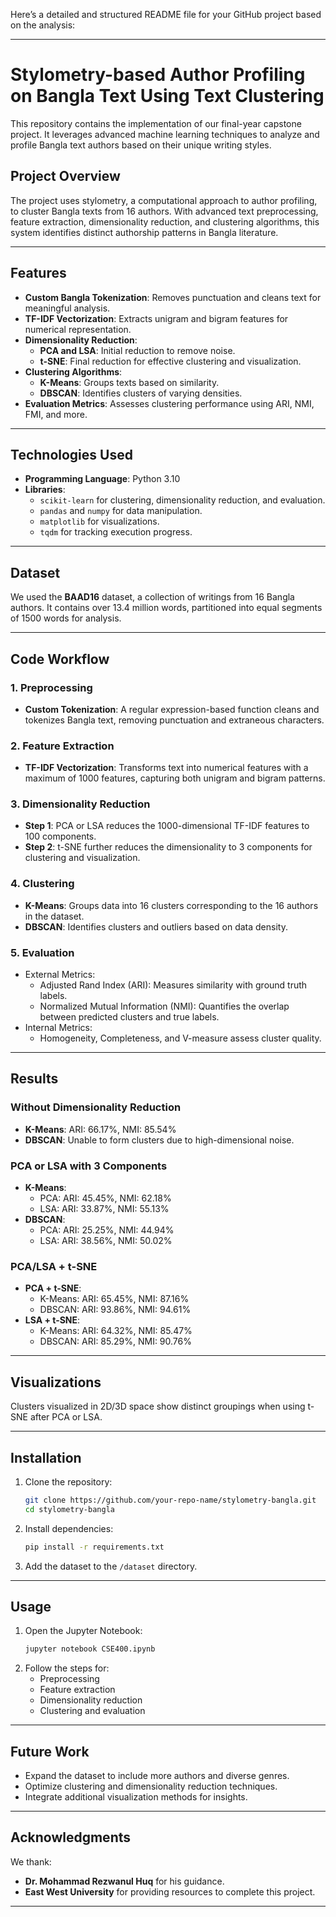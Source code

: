 Here’s a detailed and structured README file for your GitHub project based on the analysis:

---

# Stylometry-based Author Profiling on Bangla Text Using Text Clustering

This repository contains the implementation of our final-year capstone project. It leverages advanced machine learning techniques to analyze and profile Bangla text authors based on their unique writing styles.

## Project Overview

The project uses stylometry, a computational approach to author profiling, to cluster Bangla texts from 16 authors. With advanced text preprocessing, feature extraction, dimensionality reduction, and clustering algorithms, this system identifies distinct authorship patterns in Bangla literature.

---

## Features
- **Custom Bangla Tokenization**: Removes punctuation and cleans text for meaningful analysis.
- **TF-IDF Vectorization**: Extracts unigram and bigram features for numerical representation.
- **Dimensionality Reduction**:
  - **PCA and LSA**: Initial reduction to remove noise.
  - **t-SNE**: Final reduction for effective clustering and visualization.
- **Clustering Algorithms**:
  - **K-Means**: Groups texts based on similarity.
  - **DBSCAN**: Identifies clusters of varying densities.
- **Evaluation Metrics**: Assesses clustering performance using ARI, NMI, FMI, and more.

---

## Technologies Used
- **Programming Language**: Python 3.10
- **Libraries**:
  - `scikit-learn` for clustering, dimensionality reduction, and evaluation.
  - `pandas` and `numpy` for data manipulation.
  - `matplotlib` for visualizations.
  - `tqdm` for tracking execution progress.

---

## Dataset
We used the **BAAD16** dataset, a collection of writings from 16 Bangla authors. It contains over 13.4 million words, partitioned into equal segments of 1500 words for analysis.

---

## Code Workflow

### 1. **Preprocessing**
- **Custom Tokenization**:
  A regular expression-based function cleans and tokenizes Bangla text, removing punctuation and extraneous characters.

### 2. **Feature Extraction**
- **TF-IDF Vectorization**:
  Transforms text into numerical features with a maximum of 1000 features, capturing both unigram and bigram patterns.

### 3. **Dimensionality Reduction**
- **Step 1**: PCA or LSA reduces the 1000-dimensional TF-IDF features to 100 components.
- **Step 2**: t-SNE further reduces the dimensionality to 3 components for clustering and visualization.

### 4. **Clustering**
- **K-Means**:
  Groups data into 16 clusters corresponding to the 16 authors in the dataset.
- **DBSCAN**:
  Identifies clusters and outliers based on data density.

### 5. **Evaluation**
- External Metrics:
  - Adjusted Rand Index (ARI): Measures similarity with ground truth labels.
  - Normalized Mutual Information (NMI): Quantifies the overlap between predicted clusters and true labels.
- Internal Metrics:
  - Homogeneity, Completeness, and V-measure assess cluster quality.

---

## Results

### Without Dimensionality Reduction
- **K-Means**: ARI: 66.17%, NMI: 85.54%
- **DBSCAN**: Unable to form clusters due to high-dimensional noise.

### PCA or LSA with 3 Components
- **K-Means**:
  - PCA: ARI: 45.45%, NMI: 62.18%
  - LSA: ARI: 33.87%, NMI: 55.13%
- **DBSCAN**:
  - PCA: ARI: 25.25%, NMI: 44.94%
  - LSA: ARI: 38.56%, NMI: 50.02%

### PCA/LSA + t-SNE
- **PCA + t-SNE**:
  - K-Means: ARI: 65.45%, NMI: 87.16%
  - DBSCAN: ARI: 93.86%, NMI: 94.61%
- **LSA + t-SNE**:
  - K-Means: ARI: 64.32%, NMI: 85.47%
  - DBSCAN: ARI: 85.29%, NMI: 90.76%

---

## Visualizations
Clusters visualized in 2D/3D space show distinct groupings when using t-SNE after PCA or LSA.

---

## Installation
1. Clone the repository:
   ```bash
   git clone https://github.com/your-repo-name/stylometry-bangla.git
   cd stylometry-bangla
   ```
2. Install dependencies:
   ```bash
   pip install -r requirements.txt
   ```
3. Add the dataset to the `/dataset` directory.

---

## Usage
1. Open the Jupyter Notebook:
   ```bash
   jupyter notebook CSE400.ipynb
   ```
2. Follow the steps for:
   - Preprocessing
   - Feature extraction
   - Dimensionality reduction
   - Clustering and evaluation

---

## Future Work
- Expand the dataset to include more authors and diverse genres.
- Optimize clustering and dimensionality reduction techniques.
- Integrate additional visualization methods for insights.

---

## Acknowledgments
We thank:
- **Dr. Mohammad Rezwanul Huq** for his guidance.
- **East West University** for providing resources to complete this project.

---
